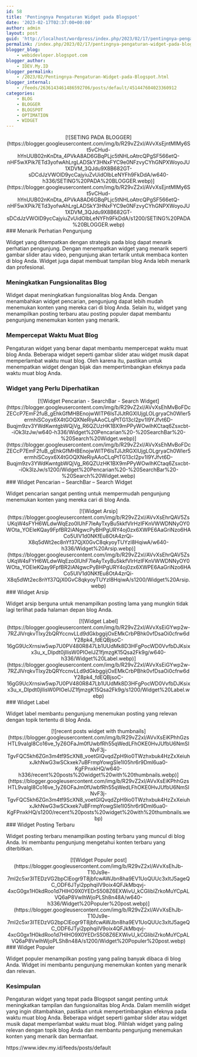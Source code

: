 ```yaml
---
id: 58
title: 'Pentingnya Pengaturan Widget pada Blogspot'
date: '2023-02-17T02:37:00+00:00'
author: admin
layout: post
guid: 'http://localhost/wordpress/index.php/2023/02/17/pentingnya-pengaturan-widget-pada-blogspot/'
permalink: /index.php/2023/02/17/pentingnya-pengaturan-widget-pada-blogspot/
blogger_blog:
    - webidevloper.blogspot.com
blogger_author:
    - IDEV.My.ID
blogger_permalink:
    - /2023/02/Pentingnya-Pengaturan-Widget-pada-Blogspot.html
blogger_internal:
    - /feeds/2636143461486592706/posts/default/451447604023360912
categories:
    - BLOG
    - BLOGGER
    - BLOGSPOT
    - OPTIMATION
    - WIDGET
---
```


<div style="clear: both; text-align: center;">[![SETING PADA BLOGGER](https://blogger.googleusercontent.com/img/b/R29vZ2xl/AVvXsEjntMlMy6St5vCHud-hYnUUB02nKnDta_4PVkA8AD6GBqPLjc5tNHLoAtrcQPgSF566etQ-nHF5wXPik7ETd3yofwAhLrgLADSkY3HNxFYC9e0NFzvyCYhGNPXWoyoJU1XDVM_3QJdu9X8B682GT-sDCdJzVWOlD9ycCajyiuZvUidOlbLeNYFh9FkDdA/w640-h336/SETING%20PADA%20BLOGGER.webp)](https://blogger.googleusercontent.com/img/b/R29vZ2xl/AVvXsEjntMlMy6St5vCHud-hYnUUB02nKnDta_4PVkA8AD6GBqPLjc5tNHLoAtrcQPgSF566etQ-nHF5wXPik7ETd3yofwAhLrgLADSkY3HNxFYC9e0NFzvyCYhGNPXWoyoJU1XDVM_3QJdu9X8B682GT-sDCdJzVWOlD9ycCajyiuZvUidOlbLeNYFh9FkDdA/s1200/SETING%20PADA%20BLOGGER.webp)</div>### Menarik Perhatian Pengunjung

Widget yang ditempatkan dengan strategis pada blog dapat menarik perhatian pengunjung. Dengan menempatkan widget yang menarik seperti gambar slider atau video, pengunjung akan tertarik untuk membaca konten di blog Anda. Widget juga dapat membuat tampilan blog Anda lebih menarik dan profesional.

### Meningkatkan Fungsionalitas Blog

Widget dapat meningkatkan fungsionalitas blog Anda. Dengan menambahkan widget pencarian, pengunjung dapat lebih mudah menemukan konten yang mereka cari di blog Anda. Selain itu, widget yang menampilkan posting terbaru atau posting populer dapat membantu pengunjung menemukan konten yang menarik.

### Mempercepat Waktu Muat Blog

Pengaturan widget yang benar dapat membantu mempercepat waktu muat blog Anda. Beberapa widget seperti gambar slider atau widget musik dapat memperlambat waktu muat blog. Oleh karena itu, pastikan untuk menempatkan widget dengan bijak dan mempertimbangkan efeknya pada waktu muat blog Anda.

### Widget yang Perlu Diperhatikan

<div style="clear: both; text-align: center;">[![Widget Pencarian - SearchBar - Search Widget](https://blogger.googleusercontent.com/img/b/R29vZ2xl/AVvXsEhMvBoFDcZECcP7EmF2fuB_gEhkGfMHBEnojwWlTP6IsTJIJtRGXlUjgLOLgryaCh0Wler5ermhiSCoyx6X4tGOQXNeRiyAAoCLqPtTG13cI2pv1I9YJfvt6D-Buqjm9zv3YWdKwntgbWQjVg_R6QZUzHK1BX9mPPyWOwIhKCtaq6Zsxcbt--iOk3lzJw/w640-h336/Widget%20Pencarian%20-%20SearchBar%20-%20Search%20Widget.webp)](https://blogger.googleusercontent.com/img/b/R29vZ2xl/AVvXsEhMvBoFDcZECcP7EmF2fuB_gEhkGfMHBEnojwWlTP6IsTJIJtRGXlUjgLOLgryaCh0Wler5ermhiSCoyx6X4tGOQXNeRiyAAoCLqPtTG13cI2pv1I9YJfvt6D-Buqjm9zv3YWdKwntgbWQjVg_R6QZUzHK1BX9mPPyWOwIhKCtaq6Zsxcbt--iOk3lzJw/s1200/Widget%20Pencarian%20-%20SearchBar%20-%20Search%20Widget.webp)</div>### Widget Pencarian – SearchBar – Search Widget

Widget pencarian sangat penting untuk mempermudah pengunjung menemukan konten yang mereka cari di blog Anda.

<div style="clear: both; text-align: center;">[![Widget Arsip](https://blogger.googleusercontent.com/img/b/R29vZ2xl/AVvXsEhrQAV5ZsUKqW4sFYH6WLdwWqEzo0lUhF7IeAyTxyBu5kkfVlrHzIFKnVWWDNNyOY0WOta_YOEIeKQay9FpfBR2iANgwcPyBHPgURY4oj0zx6XWPE6AaGriNzo6HACo5UlV1d0NKfEu8OtA4zrQi-X8q5dWt2ec8nYf37QjX0GvC8qkyoyTUYzl8HqiwA/w640-h336/Widget%20Arsip.webp)](https://blogger.googleusercontent.com/img/b/R29vZ2xl/AVvXsEhrQAV5ZsUKqW4sFYH6WLdwWqEzo0lUhF7IeAyTxyBu5kkfVlrHzIFKnVWWDNNyOY0WOta_YOEIeKQay9FpfBR2iANgwcPyBHPgURY4oj0zx6XWPE6AaGriNzo6HACo5UlV1d0NKfEu8OtA4zrQi-X8q5dWt2ec8nYf37QjX0GvC8qkyoyTUYzl8HqiwA/s1200/Widget%20Arsip.webp)</div>### Widget Arsip

Widget arsip berguna untuk menampilkan posting lama yang mungkin tidak lagi terlihat pada halaman depan blog Anda.

<div style="clear: both; text-align: center;">[![Widget Label](https://blogger.googleusercontent.com/img/b/R29vZ2xl/AVvXsEiGYwp2w-7RZJlVrqkvTIxy2bQRYccnvLLd9dGkbggijOxEMkCrbPBhk0vfDsaOi0cfrw6dY28pk4_fdEQBjsoC-16gG9UcXrnsiw5wp7U0PV480R847Lb1UUdMk8D3HFgPocWD0VvfbDJKsixx3u_x_Dlpdt0jlIisW0PIOeIJZ1fjmzgK15Qsa2Fk9g/w640-h336/Widget%20Label.webp)](https://blogger.googleusercontent.com/img/b/R29vZ2xl/AVvXsEiGYwp2w-7RZJlVrqkvTIxy2bQRYccnvLLd9dGkbggijOxEMkCrbPBhk0vfDsaOi0cfrw6dY28pk4_fdEQBjsoC-16gG9UcXrnsiw5wp7U0PV480R847Lb1UUdMk8D3HFgPocWD0VvfbDJKsixx3u_x_Dlpdt0jlIisW0PIOeIJZ1fjmzgK15Qsa2Fk9g/s1200/Widget%20Label.webp)</div>### Widget Label

Widget label membantu pengunjung menemukan posting yang relevan dengan topik tertentu di blog Anda.

<div style="clear: both; text-align: center;">[![recent posts widget with thumbnails](https://blogger.googleusercontent.com/img/b/R29vZ2xl/AVvXsEiKPhhGzsHTL9vaIgI8Co16ve_1yZ6OFaJm0fUwbfRh55qWedLFhOKE0HvJUfbU6NmSINvF3j-TgvFQC5kh6ZGn3m4tf9ScXN8_voetGIQvqdZpH9io0TWzhxbuk4HzZxXeiuhxJkhNwG3wSCkxek7uBFrmpYowgSIe1I05hr6r9Dml6ua0-KgFPnxkHQ/w640-h336/recent%20posts%20widget%20with%20thumbnails.webp)](https://blogger.googleusercontent.com/img/b/R29vZ2xl/AVvXsEiKPhhGzsHTL9vaIgI8Co16ve_1yZ6OFaJm0fUwbfRh55qWedLFhOKE0HvJUfbU6NmSINvF3j-TgvFQC5kh6ZGn3m4tf9ScXN8_voetGIQvqdZpH9io0TWzhxbuk4HzZxXeiuhxJkhNwG3wSCkxek7uBFrmpYowgSIe1I05hr6r9Dml6ua0-KgFPnxkHQ/s1200/recent%20posts%20widget%20with%20thumbnails.webp)</div>### Widget Posting Terbaru

Widget posting terbaru menampilkan posting terbaru yang muncul di blog Anda. Ini membantu pengunjung mengetahui konten terbaru yang diterbitkan.

<div style="clear: both; text-align: center;">[![Widget Populer post](https://blogger.googleusercontent.com/img/b/R29vZ2xl/AVvXsEhJb-T10Js9e-7mI2c5xr3ITEDzVG2bpClEogr9T8jbfcwAWJbn8ha9EV1UoQUUc3xItJ5ageQC_ODF6JTyi2pphqiIV9oix4QFJkMbqvj-4xcG0gx1H0kdRoo1d7HIHO9X0YEDrS508Z6EXWivU_kCGIiblZrkoMuYCpALVQ6aP8VwIhWjoPLSh8n48A/w640-h336/Widget%20Populer%20post.webp)](https://blogger.googleusercontent.com/img/b/R29vZ2xl/AVvXsEhJb-T10Js9e-7mI2c5xr3ITEDzVG2bpClEogr9T8jbfcwAWJbn8ha9EV1UoQUUc3xItJ5ageQC_ODF6JTyi2pphqiIV9oix4QFJkMbqvj-4xcG0gx1H0kdRoo1d7HIHO9X0YEDrS508Z6EXWivU_kCGIiblZrkoMuYCpALVQ6aP8VwIhWjoPLSh8n48A/s1200/Widget%20Populer%20post.webp)</div>### Widget Populer

Widget populer menampilkan posting yang paling banyak dibaca di blog Anda. Widget ini membantu pengunjung menemukan konten yang menarik dan relevan.

### Kesimpulan

Pengaturan widget yang tepat pada Blogspot sangat penting untuk meningkatkan tampilan dan fungsionalitas blog Anda. Dalam memilih widget yang ingin ditambahkan, pastikan untuk mempertimbangkan efeknya pada waktu muat blog Anda. Beberapa widget seperti gambar slider atau widget musik dapat memperlambat waktu muat blog. Pilihlah widget yang paling relevan dengan topik blog Anda dan membantu pengunjung menemukan konten yang menarik dan bermanfaat.

<div>https://www.idev.my.id/feeds/posts/default</div>